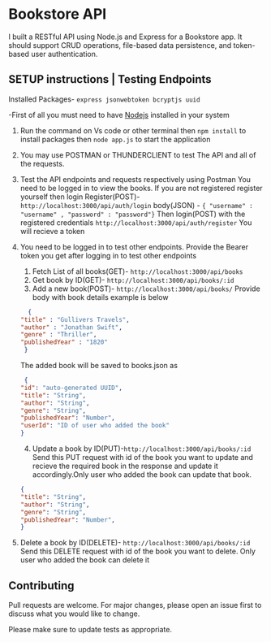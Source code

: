 # Bookstore API

I built a RESTful API using Node.js and Express for a Bookstore app. It should support CRUD 
operations, file-based data persistence, and token-based user authentication. 

## SETUP instructions | Testing Endpoints

Installed Packages- `express jsonwebtoken bcryptjs uuid`

-First of all you must need to have [Nodejs](https://nodejs.org/en) installed in your system
1. Run the command on Vs code or other terminal then `npm install`  to install packages then `node app.js` to start the application
2. You may use POSTMAN or THUNDERCLIENT to test The API and all of the requests.
3. Test the API endpoints and requests respectively using Postman
   You need to be logged in to view the books.
   If you are not registered register yourself then login
   Register(POST)- `http://localhost:3000/api/auth/login`
   body(JSON) - `{ "username" : "username" , "password" : "password"}`
   Then login(POST) with the registered credentials `http://localhost:3000/api/auth/register` You will recieve a token
4. You need to be logged in to test other endpoints. Provide the Bearer
   token you get after logging in to test other endpoints

   1. Fetch List of all books(GET)- `http://localhost:3000/api/books`
   2. Get book by ID(GET)- `http://localhost:3000/api/books/:id`
   3. Add a new book(POST)- `http://localhost:3000/api/books/` 
      Provide body with book details example is below
    ```JSON
      {
    "title" : "Gullivers Travels",
    "author" : "Jonathan Swift",
    "genre" : "Thriller",
    "publishedYear" : "1820"
     }
    ```
    The added book will be saved to books.json as
    ```JSON
     {
    "id": "auto-generated UUID",
    "title": "String",
    "author": "String",
    "genre": "String",
    "publishedYear": "Number",
    "userId": "ID of user who added the book"
    }
    ```
   4. Update a book by ID(PUT)-`http://localhost:3000/api/books/:id`
      Send this PUT request with id of the book you want to update and 
      recieve the required book in the response and update it accordingly.Only user who added the book can update that book.
    ``` JSON
    {
    "title": "String",
    "author": "String",
    "genre": "String",
    "publishedYear": "Number",
    }
    ```
  5. Delete a book by ID(DELETE)- `http://localhost:3000/api/books/:id`
     Send this DELETE request with id of the book you want to delete.
     Only user who added the book can delete it
   

## Contributing

Pull requests are welcome. For major changes, please open an issue first
to discuss what you would like to change.

Please make sure to update tests as appropriate.

